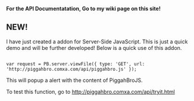 <strong>For the API Documentatation, Go to my wiki page on this site!</strong><br>

<h2>NEW!</h2>

<p>I have just created a addon for Server-Side JavaScript. This is just a quick demo and will be further developed! Below is a quick use of this addon.</p>

<code>
var request = PB.server.viewFile({ type: 'GET', url: 'http://piggahbro.comxa.com/api/piggahbro.js' });
</code>

<p>This will popup a alert with the content of PiggahBroJS.</p>

<p>To test this function, go to <a href='http://piggahbro.comxa.com/api/tryit.html' target='_BLANK'>http://piggahbro.comxa.com/api/tryit.html</a></p>
